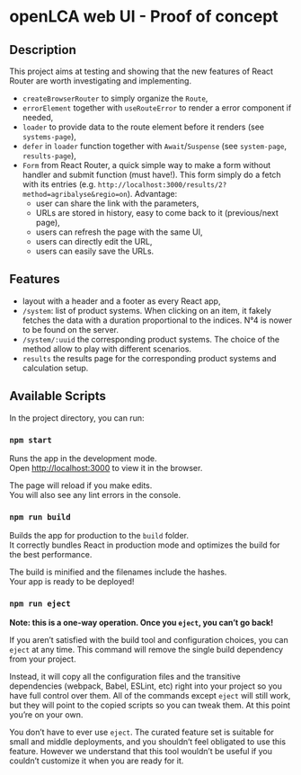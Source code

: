 # openLCA web UI - Proof of concept

## Description

This project aims at testing and showing that the new features of React Router are worth investigating and implementing.

 - `createBrowserRouter` to simply organize the `Route`,
 - `errorElement` together with `useRouteError` to render a error component if needed,
 - `loader` to provide data to the route element before it renders (see `systems-page`),
 - `defer` in `loader` function together with `Await`/`Suspense` (see `system-page`, `results-page`),
 - `Form` from React Router, a quick simple way to make a form without handler and submit function (must have!). This form simply do a fetch with its entries (e.g. `http://localhost:3000/results/2?method=agribalyse&regio=on`). Advantage:
    - user can share the link with the parameters,
    - URLs are stored in history, easy to come back to it (previous/next page),
    - users can refresh the page with the same UI,
    - users can directly edit the URL,
    - users can easily save the URLs.
  
## Features
- layout with a header and a footer as every React app,
- `/system`: list of product systems. When clicking on an item, it fakely fetches the data with a duration proportional to the indices. N°4 is nower to be found on the server.
- `/system/:uuid` the corresponding product systems. The choice of the method allow to play with different scenarios.
- `results` the results page for the corresponding product systems and calculation setup.

## Available Scripts

In the project directory, you can run:

### `npm start`

Runs the app in the development mode.\
Open [http://localhost:3000](http://localhost:3000) to view it in the browser.

The page will reload if you make edits.\
You will also see any lint errors in the console.

### `npm run build`

Builds the app for production to the `build` folder.\
It correctly bundles React in production mode and optimizes the build for the best performance.

The build is minified and the filenames include the hashes.\
Your app is ready to be deployed!

### `npm run eject`

**Note: this is a one-way operation. Once you `eject`, you can’t go back!**

If you aren’t satisfied with the build tool and configuration choices, you can `eject` at any time. This command will remove the single build dependency from your project.

Instead, it will copy all the configuration files and the transitive dependencies (webpack, Babel, ESLint, etc) right into your project so you have full control over them. All of the commands except `eject` will still work, but they will point to the copied scripts so you can tweak them. At this point you’re on your own.

You don’t have to ever use `eject`. The curated feature set is suitable for small and middle deployments, and you shouldn’t feel obligated to use this feature. However we understand that this tool wouldn’t be useful if you couldn’t customize it when you are ready for it.
